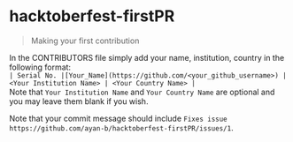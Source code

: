 # hacktoberfest-firstPR
> Making your first contribution

In the CONTRIBUTORS file simply add your name, institution, country in the following format:  
`| Serial No. |[Your_Name](https://github.com/<your_github_username>) | <Your Institution Name> | <Your Country Name> |`  
Note that `Your Institution Name` and `Your Country Name` are optional and you may leave them blank if you wish.

Note that your commit message should include `Fixes issue https://github.com/ayan-b/hacktoberfest-firstPR/issues/1`.